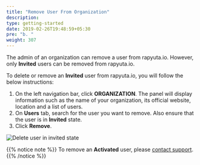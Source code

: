 ```yaml
---
title: "Remove User From Organization"
description:
type: getting-started
date: 2019-02-26T19:48:59+05:30
pre: "b. "
weight: 307
---
```

The admin of an organization can remove a user from rapyuta.io.
However, only **Invited** users can be removed from rapyuta.io.

To delete or remove an **Invited** user from rapyuta.io,
you will follow the below instructions:

1. On the left navigation bar, click **ORGANIZATION**. The panel will display information
   such as the name of your organization, its official website, location and a list of users.
2. On **Users** tab, search for the user you want to remove.
   Also ensure that the user is in **Invited** state.
3. Click **Remove**.

![Delete user in invited state](/images/getting-started/organization/delete-invited-usr.png?classes=border,shadow&width=50pc)

{{% notice note %}}
To remove an **Activated** user, please <a href="#" onclick="javascript:FreshWidget.show();">contact support</a>.
{{% /notice %}}